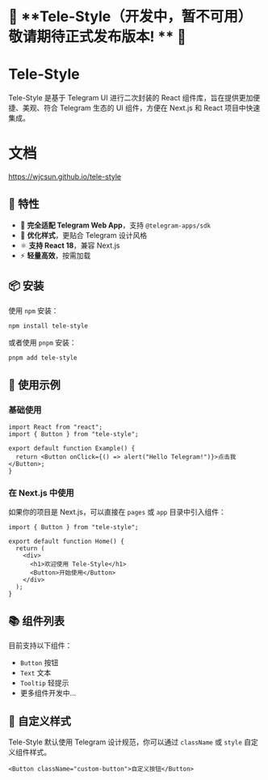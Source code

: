 
# 🚧 **Tele-Style（开发中，暂不可用）敬请期待正式发布版本! ** 🚧

# Tele-Style

Tele-Style 是基于 Telegram UI 进行二次封装的 React 组件库，旨在提供更加便捷、美观、符合 Telegram 生态的 UI 组件，方便在 Next.js 和 React 项目中快速集成。

# 文档

https://wjcsun.github.io/tele-style

## 🚀 特性
- 📱 **完全适配 Telegram Web App**，支持 `@telegram-apps/sdk`
- 🎨 **优化样式**，更贴合 Telegram 设计风格
- ⚛️ **支持 React 18**，兼容 Next.js
- ⚡ **轻量高效**，按需加载

## 📦 安装

使用 `npm` 安装：

```sh
npm install tele-style
```

或者使用 `pnpm` 安装：

```sh
pnpm add tele-style
```

## 🔧 使用示例

### **基础使用**
```tsx
import React from "react";
import { Button } from "tele-style";

export default function Example() {
  return <Button onClick={() => alert("Hello Telegram!")}>点击我</Button>;
}
```

### **在 Next.js 中使用**
如果你的项目是 Next.js，可以直接在 `pages` 或 `app` 目录中引入组件：

```tsx
import { Button } from "tele-style";

export default function Home() {
  return (
    <div>
      <h1>欢迎使用 Tele-Style</h1>
      <Button>开始使用</Button>
    </div>
  );
}
```

## 📚 组件列表
目前支持以下组件：

- `Button` 按钮
- `Text` 文本
- `Tooltip` 轻提示
- 更多组件开发中...

## 🎨 自定义样式
Tele-Style 默认使用 Telegram 设计规范，你可以通过 `className` 或 `style` 自定义组件样式。

```tsx
<Button className="custom-button">自定义按钮</Button>
```